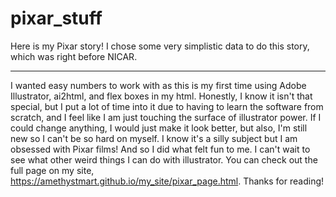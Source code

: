 # pixar_stuff
Here is my Pixar story! I chose some very simplistic data to do this story, which was right before NICAR.
***
 I wanted easy numbers to work with as this is my first time using Adobe Illustrator, ai2html, and flex boxes in my html. Honestly, I know it isn't that special, but I put a lot of time into it due to having to learn the software from scratch, and I feel like I am just touching the surface of illustrator power. If I could change anything, I would just make it look better, but also, I'm still new so I can't be so hard on myself. I know it's a silly subject but I am obsessed with Pixar films! And so I did what felt fun to me. I can't wait to see what other weird things I can do with illustrator. You can check out the full page on my site, https://amethystmart.github.io/my_site/pixar_page.html. Thanks for reading!
